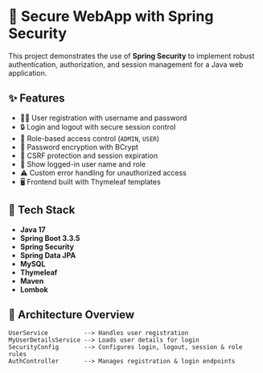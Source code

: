 # 🔐 Secure WebApp with Spring Security

This project demonstrates the use of **Spring Security** to implement robust authentication, authorization, and session management for a Java web application.

## ✨ Features

- 🧑‍💻 User registration with username and password
- 🔒 Login and logout with secure session control
- 🔑 Role-based access control (`ADMIN`, `USER`)
- 🧼 Password encryption with BCrypt
- 🚷 CSRF protection and session expiration
- 👀 Show logged-in user name and role
- ⚠️ Custom error handling for unauthorized access
- 🖥️ Frontend built with Thymeleaf templates

## 🔧 Tech Stack

- **Java 17**
- **Spring Boot 3.3.5**
- **Spring Security**
- **Spring Data JPA**
- **MySQL**
- **Thymeleaf**
- **Maven**
- **Lombok**

## 🧩 Architecture Overview

```text
UserService          --> Handles user registration
MyUserDetailsService --> Loads user details for login
SecurityConfig       --> Configures login, logout, session & role rules
AuthController       --> Manages registration & login endpoints
